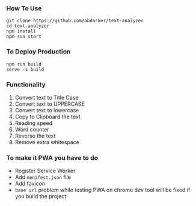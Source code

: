 ### How To Use

```
git clone https://github.com/abdarker/text-analyzer
cd text-analyzer
npm install
npm run start
```

### To Deploy Production

```
npm run build
serve -s build
```

### Functionality

1. Convert text to Title Case
1. Convert text to UPPERCASE
1. Convert text to lowercase
1. Copy to Clipboard the text
1. Reading speed
1. Word counter
1. Reverse the text
1. Remove extra whitespace

### To make it PWA you have to do

- Register Service Worker
- Add `menifest.json` file
- Add favicon
- `base url` problem while testing PWA on chrome dev tool will be fixed if you build the project
